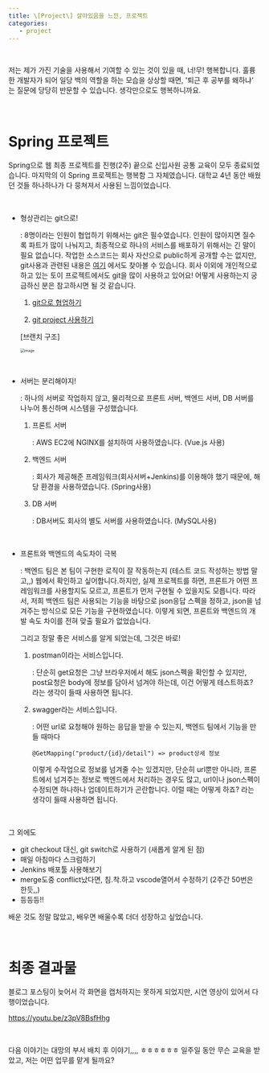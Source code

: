 ```yaml
---
title: \[Project\] 살아있음을 느낀, 프로젝트
categories:
   - project
---
```


<br>

 저는 제가 가진 기술을 사용해서 기여할 수 있는 것이 있을 때, 너!무! 행복합니다. 훌륭한 개발자가 되어 일당 백의 역할을 하는 모습을 상상할 때면, '퇴근 후 공부를 왜하냐' 는 질문에 당당히 반문할 수 있습니다. 생각만으로도 행복하니까요.

<br>

# Spring 프로젝트

Spring으로 웹 최종 프로젝트를 진행(2주) 끝으로 신입사원 공통 교육이 모두 종료되었습니다. 마지막의 이 Spring 프로젝트는 행복함 그 자체였습니다. 대학교 4년 동안 배웠던 것들 하나하나가 다 뭉쳐져서 사용된 느낌이었습니다. 

<br>

- 형상관리는 git으로!

  : 8명이라는 인원이 협업하기 위해서는 git은 필수였습니다. 인원이 많아지면 질수록 파트가 많이 나눠지고, 최종적으로 하나의 서비스를 배포하기 위해서는 긴 말이 필요 없습니다. 작업한 소스코드는 회사 자산으로 public하게 공개할 수는 없지만, git사용과 관련된 내용은 <a href="#">여기</a> 에서도 찾아볼 수 있습니다. 회사 이외에 개인적으로 하고 있는 토이 프로젝트에서도 git을 많이 사용하고 있어요! 어떻게 사용하는지 궁금하신 분은 참고하시면 될 것 같습니다.

  

  1. <a href="https://github.com/BAECHOOs/Spring-toyproject/blob/main/share%20knowhow/%5BGit%5D%20Github%20for%20collaboration.md">git으로 협업하기</a>

  2. <a href="https://github.com/BAECHOOs/Spring-toyproject/blob/main/share%20knowhow/%5BGit%5D%20Git%20project.md">git project 사용하기</a>

  

  [브랜치 구조] 

  <img src="https://user-images.githubusercontent.com/42775225/111017738-8ca9d300-83f8-11eb-90f0-83a3ddfcb1bf.png" alt="image" style="zoom:50%;" />

<br>

- 서버는 분리해야지!

  : 하나의 서버로 작업하지 않고, 물리적으로 프론트 서버, 백엔드 서버, DB 서버를 나누어 통신하며 시스템을 구성했습니다.

  1. 프론트 서버

     : AWS EC2에 NGINX를 설치하여 사용하였습니다. (Vue.js 사용)

  2. 백엔드 서버

     : 회사가 제공해준 프레임워크(회사서버+Jenkins)를 이용해야 했기 때문에, 해당 환경을 사용하였습니다. (Spring사용)

  3. DB 서버

     : DB서버도 회사의 별도 서버를 사용하였습니다. (MySQL사용)

<br>

- 프론트와 백엔드의 속도차이 극복

  : 백엔드 팀은 본 팀이 구현한 로직이 잘 작동하는지  (테스트 코드 작성하는 방법 말고,,) 웹에서 확인하고 싶어합니다.하지만, 실제 프로젝트를 하면, 프론트가 어떤 프레임워크를 사용할지도 모르고, 프론트가 먼저 구현될 수 있을지도 모릅니다. 따라서, 저희 백엔드 팀은 사용되는 기능을 바탕으로 json응답 스펙을 정하고, json을 넘겨주는 방식으로 모든 기능을 구현하였습니다. 이렇게 되면, 프론트와 백엔드의 개발 속도 차이를 전혀 맞출 필요가 없었습니다.

  그리고 정말 좋은 서비스를 알게 되었는데, 그것은 바로!

  1. postman이라는 서비스입니다. 

     : 단순히 get요청은 그냥 브라우저에서 해도 json스펙을 확인할 수 있지만, post요청은 body에 정보를 담아서 넘겨야 하는데, 이건 어떻게 테스트하죠? 라는 생각이 들때 사용하면 됩니다.

  2. swagger라는 서비스입니다.

     : 어떤 url로 요청해야 원하는 응답을 받을 수 있는지, 백엔드 팀에서 기능을 만들 때마다 

     `@GetMapping("product/{id}/detail") => product상세 정보`

     이렇게 수작업으로 정보를 넘겨줄 수는 있겠지만, 단순히 url뿐만 아니라, 프론트에서 넘겨주는 정보로 백엔드에서 처리하는 경우도 많고, url이나 json스펙이 수정되면 하나하나 업데이트하기가 곤란합니다. 이럴 때는 어떻게 하죠? 라는 생각이 들때 사용하면 됩니다.



<br>

그 외에도

- git checkout 대신, git switch로 사용하기 (새롭게 알게 된 점)
- 매일 아침마다 스크럼하기
- Jenkins 배포툴 사용해보기
- merge도중 conflict났다면, 침.착.하고 vscode열어서 수정하기 (2주간 50번은 한듯,,)
- 등등등!!

배운 것도 정말 많았고, 배우면 배울수록 더더 성장하고 싶었습니다. 



<br>

# 최종 결과물

블로그 포스팅이 늦어서 각 화면을 캡처하지는 못하게 되었지만, 시연 영상이 있어서 다행이었습니다.

https://youtu.be/z3pV8BsfHhg





<br>

다음 이야기는 대망의 부서 배치 후 이야기,,,, ㅎㅎㅎㅎㅎㅎ 일주일 동안 무슨 교육을 받았고, 저는 어떤 업무를 맡게 될까요?

<br><br><br>



